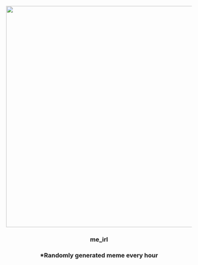 <p align="center">
        <img src="https://i.redd.it/imo21cj3jdg91.jpg" width="600" height="600">
        </p>
        <h3 align="center">me_irl</h3>
        <h3 align="center">*Randomly generated meme every hour</h3>
    